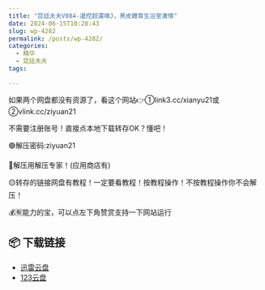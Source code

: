 ```yaml
---
title: "昆廷夫夫V084-邊控超濃噴J，黑皮體育生浴室激情"
date: 2024-06-15T10:28:43
slug: wp-4282
permalink: /posts/wp-4282/
categories:
  - 精华
  - 昆廷夫夫
tags:

---
```


如果两个网盘都没有资源了，看这个网站👉①link3.cc/xianyu21或②vlink.cc/ziyuan21

不需要注册账号！直接点本地下载转存OK？懂吧！

🟢解压密码:ziyuan21

🔵解压用解压专家！(应用商店有)

🟡转存的链接网盘有教程！一定要看教程！按教程操作！不按教程操作你不会解压！

💰🈶能力的宝，可以点左下角赞赏支持一下网站运行

## 📦 下载链接
- [迅雷云盘](https://blziyuan21.com/pay-download/4282?key=24224dda26&down_id=0)
- [123云盘](https://blziyuan21.com/pay-download/4282?key=24224dda26&down_id=1)

